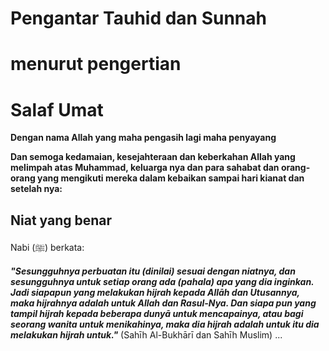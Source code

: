 # Pengantar Tauhid dan Sunnah
# menurut pengertian
# Salaf Umat

**Dengan nama Allah yang maha pengasih lagi maha penyayang**

**Dan semoga kedamaian, kesejahteraan dan keberkahan Allah yang melimpah atas Muhammad, keluarga nya dan para sahabat dan orang-orang yang mengikuti mereka dalam kebaikan sampai hari kianat dan setelah nya:**

## Niat yang benar
Nabi (ﷺ) berkata:

***"Sesungguhnya perbuatan itu (dinilai) sesuai dengan niatnya, dan sesungguhnya untuk setiap orang
ada (pahala) apa yang dia inginkan. Jadi siapapun yang melakukan hijrah kepada Allāh dan
Utusannya, maka hijrahnya adalah untuk Allah dan Rasul-Nya. Dan siapa pun yang tampil
hijrah kepada beberapa dunyā untuk mencapainya, atau bagi seorang wanita untuk menikahinya, maka dia
hijrah adalah untuk itu dia melakukan hijrah untuk."*** (Sahīh Al-Bukhārī dan Sahīh Muslim)
...
